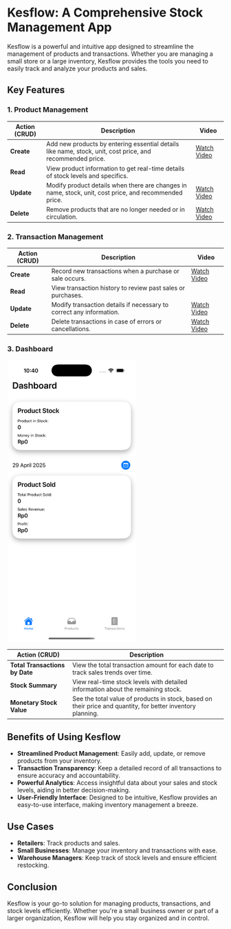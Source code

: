 # **Kesflow: A Comprehensive Stock Management App**

Kesflow is a powerful and intuitive app designed to streamline the management of products and transactions. Whether you are managing a small store or a large inventory, Kesflow provides the tools you need to easily track and analyze your products and sales.

## Key Features

### 1. **Product Management**

| **Action (CRUD)** | **Description**                                                                 | **Video**             |
|-------------------|---------------------------------------------------------------------------------|-----------------------|
| **Create**        | Add new products by entering essential details like name, stock, unit, cost price, and recommended price. | [Watch Video](https://drive.google.com/file/d/1Dn2CRNWEyZOvMOf2FfInvOgX2_zubs0N/view?usp=sharing)      |
| **Read**          | View product information to get real-time details of stock levels and specifics. | |
| **Update**        | Modify product details when there are changes in name, stock, unit, cost price, and recommended price. | [Watch Video](https://drive.google.com/file/d/1ePUHpzxOxjcWOyaLY-R-pmFNiCy7U3DS/view?usp=sharing) |
| **Delete**        | Remove products that are no longer needed or in circulation.                    | [Watch Video](https://drive.google.com/file/d/1kcla4Yj-WRSD1o3YZeVBsW6ZwC-ABDIB/view?usp=sharing)      |

### 2. **Transaction Management**

| **Action (CRUD)** | **Description**                                                                 | **Video**             |
|-------------------|---------------------------------------------------------------------------------|-----------------------|
| **Create**        | Record new transactions when a purchase or sale occurs.                         | [Watch Video](https://drive.google.com/file/d/1pIL1Kho6LQvh5xS_G9quE0KnwUcdXgGH/view?usp=sharing)      |
| **Read**          | View transaction history to review past sales or purchases.                    | |
| **Update**        | Modify transaction details if necessary to correct any information.            | [Watch Video](https://drive.google.com/file/d/1h6JPaMmLbpZQtMW5YgE7_obAi3L-RJvR/view?usp=sharing)      |
| **Delete**        | Delete transactions in case of errors or cancellations.                        | [Watch Video](https://drive.google.com/file/d/1dNLCTzz8wkupZmc9HooaYRR-SsLZ4yWq/view?usp=sharing)      |

### 3. **Dashboard**
<img src="https://github.com/areydra/Kesflow/blob/main/Demo/Kesflow%20-%20Dashboard.png?raw=true" width="300" alt="Example Image">

| **Action (CRUD)** | **Description**                                                                 |
|-------------------|---------------------------------------------------------------------------------|
| **Total Transactions by Date** | View the total transaction amount for each date to track sales trends over time. |
| **Stock Summary**         | View real-time stock levels with detailed information about the remaining stock. |
| **Monetary Stock Value**  | See the total value of products in stock, based on their price and quantity, for better inventory planning. |

## Benefits of Using Kesflow
- **Streamlined Product Management**: Easily add, update, or remove products from your inventory.
- **Transaction Transparency**: Keep a detailed record of all transactions to ensure accuracy and accountability.
- **Powerful Analytics**: Access insightful data about your sales and stock levels, aiding in better decision-making.
- **User-Friendly Interface**: Designed to be intuitive, Kesflow provides an easy-to-use interface, making inventory management a breeze.

## Use Cases
- **Retailers**: Track products and sales.
- **Small Businesses**: Manage your inventory and transactions with ease.
- **Warehouse Managers**: Keep track of stock levels and ensure efficient restocking.

## Conclusion
Kesflow is your go-to solution for managing products, transactions, and stock levels efficiently. Whether you're a small business owner or part of a larger organization, Kesflow will help you stay organized and in control.
